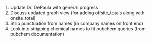 1. Update Dr. DePaula with general progress
2. Discuss updated graph view (for adding offsite_totals along with onsite_total)
3. Strip punctuation from names (in company names on front end)
4. Look into stripping chemical names to fit pubchem queries (from pubchem documentation)
